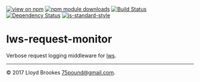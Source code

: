 [![view on npm](https://img.shields.io/npm/v/lws-request-monitor.svg)](https://www.npmjs.org/package/lws-request-monitor)
[![npm module downloads](https://img.shields.io/npm/dt/lws-request-monitor.svg)](https://www.npmjs.org/package/lws-request-monitor)
[![Build Status](https://travis-ci.org/lwsjs/request-monitor.svg?branch=master)](https://travis-ci.org/lwsjs/request-monitor)
[![Dependency Status](https://david-dm.org/lwsjs/request-monitor.svg)](https://david-dm.org/lwsjs/request-monitor)
[![js-standard-style](https://img.shields.io/badge/code%20style-standard-brightgreen.svg)](https://github.com/feross/standard)

# lws-request-monitor
Verbose request logging middleware for [lws](https://github.com/lwsjs/lws).

* * *

&copy; 2017 Lloyd Brookes <75pound@gmail.com>.
